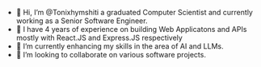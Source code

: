 - 👋 Hi, I’m @Tonixhymshiti a graduated Computer Scientist and currently working as a Senior Software Engineer.
- 👀 I have 4 years of experience on building Web Applicatons and APIs mostly with React.JS and Express.JS respectively
- 🌱 I’m currently enhancing my skills in the area of AI and LLMs.
- 💞️ I’m looking to collaborate on various software projects.

<!---
Tonixhymshiti/Tonixhymshiti is a ✨ special ✨ repository because its `README.md` (this file) appears on your GitHub profile.
You can click the Preview link to take a look at your changes.
--->
